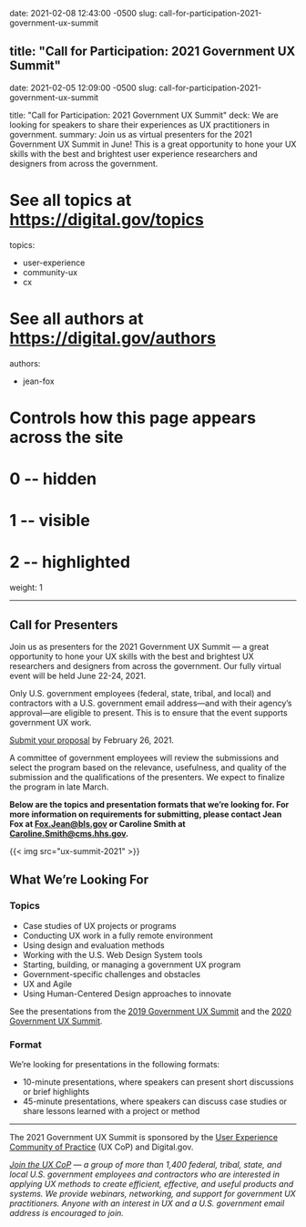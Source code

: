 date: 2021-02-08 12:43:00 -0500
slug: call-for-participation-2021-government-ux-summit

title: "Call for Participation: 2021 Government UX Summit"
---
date: 2021-02-05 12:09:00 -0500
slug: call-for-participation-2021-government-ux-summit

title: "Call for Participation: 2021 Government UX Summit"
deck: We are looking for speakers to share their experiences as UX practitioners in government.
summary: Join us as virtual presenters for the 2021 Government UX Summit in June! This is a great opportunity to hone your UX skills with the best and brightest user experience researchers and designers from across the government.

# See all topics at https://digital.gov/topics
topics:
  - user-experience
  - community-ux
  - cx

# See all authors at https://digital.gov/authors
authors:
  - jean-fox

# Controls how this page appears across the site
# 0 -- hidden
# 1 -- visible
# 2 -- highlighted
weight: 1

---

## Call for Presenters

Join us as presenters for the 2021 Government UX Summit — a great opportunity to hone your UX skills with the best and brightest UX researchers and designers from across the government.  Our fully virtual event will be held June 22-24, 2021.

Only U.S. government employees (federal, state, tribal, and local) and contractors with a U.S. government email address—and with their agency’s approval—are eligible to present. This is to ensure that the event supports government UX work.

[Submit your proposal](https://docs.google.com/forms/d/e/1FAIpQLScH8C3t9vUHLVcMxvUbYL0M_nwk_6-d9HayLS39iFdCdEQMRA/viewform) by February 26, 2021.

A committee of government employees will review the submissions and select the program based on the relevance, usefulness, and quality of the submission and the qualifications of the presenters. We expect to finalize the program in late March.

**Below are the topics and presentation formats that we’re looking for. For more information on requirements for submitting, please contact Jean Fox at [Fox.Jean@bls.gov](mailto:Fox.Jean@bls.gov) or Caroline Smith at [Caroline.Smith@cms.hhs.gov](mailto:Caroline.Smith@cms.hhs.gov).**

{{< img src="ux-summit-2021" >}}

## What We’re Looking For

### Topics

* Case studies of UX projects or programs
* Conducting UX work in a fully remote environment
* Using design and evaluation methods
* Working with the U.S. Web Design System tools
* Starting, building, or managing a government UX program
* Government-specific challenges and obstacles
* UX and Agile
* Using Human-Centered Design approaches to innovate

See the presentations from the [2019 Government UX Summit](https://digital.gov/event/2019/05/15/2019-government-ux-summit/) and the [2020 Government UX Summit](https://digital.gov/event/2020/07/28/2020-government-ux-summit/).

### Format

We’re looking for presentations in the following formats:

* 10-minute presentations, where speakers can present short discussions or brief highlights
* 45-minute presentations, where speakers can discuss case studies or share lessons learned with a project or method

- - -

The 2021 Government UX Summit is sponsored by the [User Experience Community of Practice](https://digital.gov/communities/user-experience/) (UX CoP) and Digital.gov.

*[Join the UX CoP](https://digital.gov/communities/user-experience/) — a group of more than 1,400 federal, tribal, state, and local U.S. government employees and contractors who are interested in applying UX methods to create efficient, effective, and useful products and systems. We provide webinars, networking, and support for government UX practitioners. Anyone with an interest in UX and a U.S. government email address is encouraged to join.*

